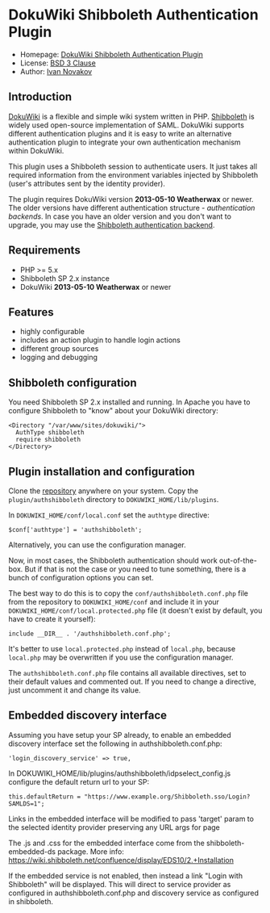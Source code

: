# DokuWiki Shibboleth Authentication Plugin

* Homepage: [DokuWiki Shibboleth Authentication Plugin](https://github.com/ivan-novakov/dokuwiki-shibboleth-auth)
* License: [BSD 3 Clause](http://debug.cz/license/bsd-3-clause)
* Author: [Ivan Novakov](http://novakov.cz/)

## Introduction

[DokuWiki](https://www.dokuwiki.org/) is a flexible and simple wiki system written in PHP. [Shibboleth](http://shibboleth.net/) is widely used open-source implementation of SAML. DokuWiki supports different authentication plugins and it is easy to write an alternative authentication plugin to integrate your own authentication mechanism within DokuWiki.

This plugin uses a Shibboleth session to authenticate users. It just takes all required information from the environment variables injected by Shibboleth (user's attributes sent by the identity provider).

The plugin requires DokuWiki version __2013-05-10 Weatherwax__ or newer. The older versions have different authentication structure - _authentication backends_. In case you have an older version and you don't want to upgrade, you may use the [Shibboleth authentication backend](https://github.com/ivan-novakov/dokushib).

## Requirements

* PHP >= 5.x
* Shibboleth SP 2.x instance
* DokuWiki __2013-05-10 Weatherwax__ or newer

## Features

* highly configurable
* includes an action plugin to handle login actions
* different group sources
* logging and debugging

## Shibboleth configuration

You need Shibboleth SP 2.x installed and running. In Apache you have to configure Shibboleth to "know" about your DokuWiki directory:

    <Directory "/var/www/sites/dokuwiki/">
      AuthType shibboleth
      require shibboleth
    </Directory>

## Plugin installation and configuration

Clone the [repository](https://github.com/ivan-novakov/dokuwiki-shibboleth-auth) anywhere on your system. Copy the `plugin/authshibboleth` directory to `DOKUWIKI_HOME/lib/plugins`. 

In `DOKUWIKI_HOME/conf/local.conf` set the `authtype` directive:

    $conf['authtype'] = 'authshibboleth';

Alternatively, you can use the configuration manager.

Now, in most cases, the Shibboleth authentication should work out-of-the-box. But if that is not the case or you need to tune something, there is a bunch of configuration options you can set. 

The best way to do this is to copy the `conf/authshibboleth.conf.php` file from the repository to `DOKUWIKI_HOME/conf` and include it in your `DOKUWIKI_HOME/conf/local.protected.php` file (it doesn't exist by default, you have to create it yourself):

    include __DIR__ . '/authshibboleth.conf.php';
    
It's better to use `local.protected.php` instead of `local.php`, because `local.php` may be overwritten if you use the configuration manager.

The `authshibboleth.conf.php` file contains all available directives, set to their default values and commented out. If you need to change a directive, just uncomment it and change its value.

## Embedded discovery interface

Assuming you have setup your SP already, to enable an embedded discovery interface set the following in authshibboleth.conf.php:

	'login_discovery_service' => true,

In DOKUWIKI_HOME/lib/plugins/authshibboleth/idpselect_config.js configure the default return url to your SP:
	
	this.defaultReturn = "https://www.example.org/Shibboleth.sso/Login?SAMLDS=1";

Links in the embedded interface will be modified to pass 'target' param to the selected identity provider preserving any URL args for page

The .js and .css for the embedded interface come from the shibboleth-embedded-ds package.  More info:  https://wiki.shibboleth.net/confluence/display/EDS10/2.+Installation

If the embedded service is not enabled, then instead a link "Login with Shibboleth" will be displayed.  This will direct to service provider as configured in authshibboleth.conf.php and discovery service as configured in shibboleth.

